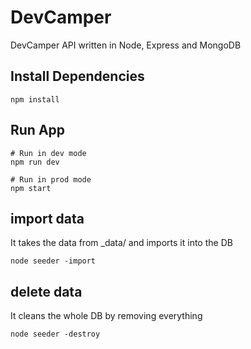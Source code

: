 # DevCamper

DevCamper API written in Node, Express and MongoDB

## Install Dependencies

```
npm install
```

## Run App

```
# Run in dev mode
npm run dev

# Run in prod mode
npm start
```

## import data

It takes the data from \_data/ and imports it into the DB

```
node seeder -import
```

## delete data

It cleans the whole DB by removing everything

```
node seeder -destroy
```
